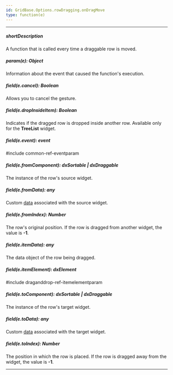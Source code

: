 ```yaml
---
id: GridBase.Options.rowDragging.onDragMove
type: function(e)
---
```

---
##### shortDescription
A function that is called every time a draggable row is moved.

##### param(e): Object
Information about the event that caused the function's execution.

##### field(e.cancel): Boolean
Allows you to cancel the gesture.

##### field(e.dropInsideItem): Boolean
Indicates if the dragged row is dropped inside another row. Available only for the **TreeList** widget.

##### field(e.event): event
#include common-ref-eventparam

##### field(e.fromComponent): dxSortable | dxDraggable
The instance of the row's source widget.

##### field(e.fromData): any
Custom [data](/api-reference/10%20UI%20Widgets/GridBase/1%20Configuration/rowDragging/data.md '{basewidgetpath}/Configuration/rowDragging/#data') associated with the source widget.

##### field(e.fromIndex): Number
The row's original position. If the row is dragged from another widget, the value is **-1**.

##### field(e.itemData): any
The data object of the row being dragged.

##### field(e.itemElement): dxElement
#include draganddrop-ref-itemelementparam

##### field(e.toComponent): dxSortable | dxDraggable
The instance of the row's target widget.

##### field(e.toData): any
Custom [data](/api-reference/10%20UI%20Widgets/GridBase/1%20Configuration/rowDragging/data.md '{basewidgetpath}/Configuration/rowDragging/#data') associated with the target widget.

##### field(e.toIndex): Number
The position in which the row is placed. If the row is dragged away from the widget, the value is **-1**.

---
<!-- Description goes here -->